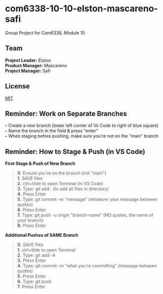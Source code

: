 # com6338-10-10-elston-mascareno-safi
Group Project for Com6338, Module 10

## Team
**Project Leader:** Elston  
**Product Manager:** Mascareno  
**Project Manager:** Safi  

## License
[MIT](License)

## Reminder: Work on Separate Branches
**-** Create a new branch (lower left corner of Vs Code to right of blue square)  
**-** Name the branch in the field & press "enter"  
**-** When staging before pushing, make sure you're not on the "main" branch  

## Reminder: How to Stage & Push (in VS Code)

**First Stage & Push of New Branch**
>**0.** Ensure you're on the branch (not "main")  
**1.** SAVE files  
**2.** ctrl+tilde to open Terminal (in VS Code)  
**3.** Type: git add . (to add all files in directory)  
**4.** Press Enter  
**5.** Type: git commit -m "message" (whatever your message between quotes)  
**6.** Press Enter  
**7.** Type: git push -u origin "branch-name" (NO quotes, the name of your branch)  
**8.** Press Enter  

**Additional Pushes of SAME Branch**  
> **0.** SAVE files  
**1.** ctrl+tilde to open Terminal  
**2.** Type: git add -A  
**3.** Press Enter  
**4.** Type: git commit -m "what you're committing" (message between quotes)  
**5.** Press Enter  
**6.** Type: git push  
**7.** Press Enter
